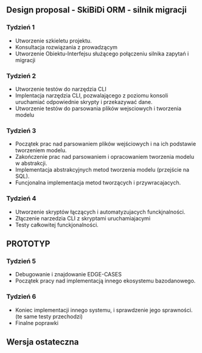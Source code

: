 ## Design proposal - SkiBiDi ORM - silnik migracji

### Tydzień 1

- Utworzenie szkieletu projektu.
- Konsultacja rozwiązania z prowadzącym
- Utworzenie Obiektu-Interfejsu służącego połączeniu silnika zapytań i migracji

### Tydzień 2

- Utworzenie testów do narzędzia CLI
- Implentacja narzędzia CLI, pozwalającego z poziomu konsoli uruchamiać odpowiednie skrypty i
  przekazywać dane.
- Utworzenie testów do parsowania plików wejsciowych i tworzenia modelu

### Tydzień 3

- Początek prac nad parsowaniem plików wejściowych i na ich podstawie tworzeniem modelu.
- Zakończenie prac nad parsowaniem i opracowaniem tworzenia modelu w abstrakcji.
- Implementacja abstrakcyjnych metod tworzenia modelu (przejście na SQL).
- Funcjonalna implementacja metod tworzących i przywracajacych.

### Tydzień 4

- Utworzenie skryptów łączących i automatyzujacych funckjnalności.
- Złączenie narzedzia CLI z skryptami uruchamiajacymi
- Testy całkowitej funckjonalności.

## PROTOTYP

### Tydzień 5

- Debugowanie i znajdowanie EDGE-CASES
- Początek pracy nad implementacją innego ekosystemu bazodanowego.

### Tydzień 6

- Koniec implementacji innego systemu, i sprawdzenie jego sprawności. (te same testy przechodzi)
- Finalne poprawki

## Wersja ostateczna

